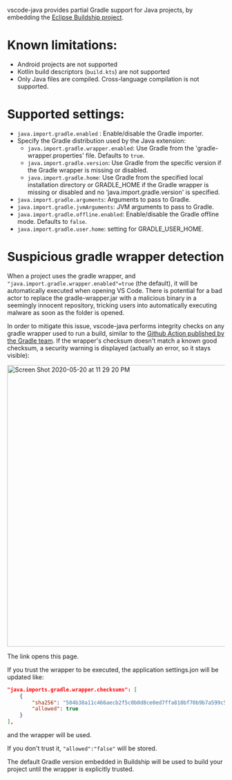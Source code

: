 vscode-java provides partial Gradle support for Java projects, by embedding the [Eclipse Buildship project](https://github.com/eclipse/buildship).


# Known limitations:

- Android projects are not supported
- Kotlin build descriptors (`build.kts`) are not supported 
- Only Java files are compiled. Cross-language compilation is not supported.

# Supported settings:
* `java.import.gradle.enabled` : Enable/disable the Gradle importer.
* Specify the Gradle distribution used by the Java extension:
  * `java.import.gradle.wrapper.enabled`: Use Gradle from the 'gradle-wrapper.properties' file. Defaults to `true`.
  * `java.import.gradle.version`: Use Gradle from the specific version if the Gradle wrapper is missing or disabled.
  * `java.import.gradle.home`: Use Gradle from the specified local installation directory or GRADLE_HOME if the Gradle wrapper is missing or disabled and no 'java.import.gradle.version' is specified.
* `java.import.gradle.arguments`: Arguments to pass to Gradle.
* `java.import.gradle.jvmArguments`: JVM arguments to pass to Gradle.
* `java.import.gradle.offline.enabled`: Enable/disable the Gradle offline mode. Defaults to `false`.
* `java.import.gradle.user.home`: setting for GRADLE_USER_HOME.

# Suspicious gradle wrapper detection <a id="suspicious.wrapper" />
When a project uses the gradle wrapper, and `"java.import.gradle.wrapper.enabled"=true` (the default), it will be automatically executed when opening VS Code. 
There is potential for a bad actor to replace the gradle-wrapper.jar with a malicious binary in a seemingly innocent repository, tricking users into automatically executing malware as soon as the folder is opened.

In order to mitigate this issue, vscode-java performs integrity checks on any gradle wrapper used to run a build, similar to the [Github Action published by the Gradle team](https://docs.gradle.org/current/userguide/gradle_wrapper.html#wrapper_checksum_verification). If the wrapper's checksum doesn't match a known good checksum, a security warning is displayed (actually an error, so it stays visible):

 <img width="652" alt="Screen Shot 2020-05-20 at 11 29 20 PM" src="https://user-images.githubusercontent.com/148698/82499371-dc2db400-9af1-11ea-9c55-c721b3f8b8fb.png">

The link opens this page.

If you trust the wrapper to be executed, the application settings.jon will be updated like:

```json
"java.imports.gradle.wrapper.checksums": [
    {
        "sha256": "504b38a11c466aecb2f5c0b0d8ce0ed7ffa810bf70b9b7a599c570051be8fb4e",
        "allowed": true
    }
],
```
and the wrapper will be used.

If you don't trust it, `"allowed":"false"` will be stored. 

The default Gradle version embedded in Buildship will be used to build your project until the wrapper is explicitly trusted.
 
